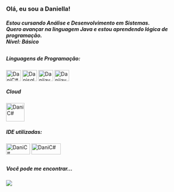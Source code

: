 <h3>Olá, eu sou a Daniella!</h3>
<h5>Estou cursando Análise e Desenvolvimento em Sistemas.<br>
Quero avançar na linguagem Java e estou aprendendo lógica de programação.<br>
Nível: Básico</h5>

##
<div style="display: inline_block">
<h5>Linguagens de Programação:</h5>
<img align="center" alt="DaniC#" height="30" width="40" src="https://cdn.jsdelivr.net/gh/devicons/devicon/icons/csharp/csharp-original.svg">
<img align="center" alt="Danisql" height="30" width="40" src="https://cdn.jsdelivr.net/gh/devicons/devicon/icons/mysql/mysql-original-wordmark.svg">          
<img align="center" alt="Danijava" height="30" width="40" src="https://cdn.jsdelivr.net/gh/devicons/devicon/icons/java/java-original-wordmark.svg">          
<img align="center" alt="Danijava" height="30" width="40" src="https://cdn.jsdelivr.net/gh/devicons/devicon/icons/html5/html5-original.svg"> 
</div>

<div style ="display: inline_block">
 <h5>Cloud</h5>
 <img align="center" alt="DaniC#" height="50" width="50" src="https://cdn.jsdelivr.net/gh/devicons/devicon/icons/azure/azure-original-wordmark.svg">

 
<div style="display: inline_block"> 
<h5>IDE utilizadas:</h5> 
 <img align="center" alt="DaniC#" height="30" width="65" src="https://img.shields.io/badge/Eclipse-2C2255?style=for-the-badge&logo=eclipse&logoColor=white">
 <img align="center" alt="DaniC#" height="30" width="80" src= "https://img.shields.io/badge/Visual_Studio_Code-0078D4?style=for-the-badge&logo=visual%20studio%20code&logoColor=white">

 ##
<div style="display: inline_block">
<h5> Você pode me encontrar...</h5>
<a href= "https://www.linkedin.com/in/adaniellasantana/" target="_blank"><img src="https://img.shields.io/badge/LinkedIn-0077B5?style=for-the-badge&logo=linkedin&logoColor=white" target="_blank"></a>

 
 

 
 
    
<!--
**adanisantana/adanisantana** is a ✨ _special_ ✨ repository because its `README.md` (this file) appears on your GitHub profile.

Here are some ideas to get you started:

- 🔭 I’m currently working on ...
- 🌱 I’m currently learning ...
- 👯 I’m looking to collaborate on ...
- 🤔 I’m looking for help with ...
- 💬 Ask me about ...
- 📫 How to reach me: ...
- 😄 Pronouns: ...
- ⚡ Fun fact: ...
-->
